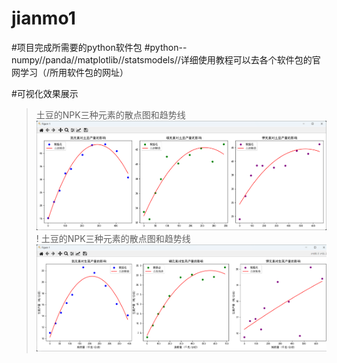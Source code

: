 # jianmo1


#项目完成所需要的python软件包
#python--numpy//panda//matplotlib//statsmodels//详细使用教程可以去各个软件包的官网学习（/所用软件包的网址）


#可视化效果展示
> 土豆的NPK三种元素的散点图和趋势线![土豆的N元素的散点图和趋势线](/可视化/土豆.png)!
土豆的NPK三种元素的散点图和趋势线![土豆的N元素的散点图和趋势线](/可视化/生菜.png)


